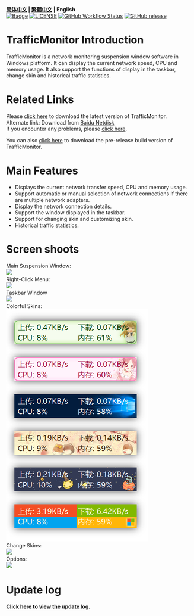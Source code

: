 **[简体中文](https://github.com/zhongyang219/TrafficMonitor/blob/master/README.md) | [繁體中文](https://github.com/zhongyang219/TrafficMonitor/blob/master/README_zh-tw.md) | English**<br>
[![Badge](https://img.shields.io/badge/link-996.icu-%23FF4D5B.svg?style=flat-square)](https://996.icu/#/en_US)
[![LICENSE](https://img.shields.io/badge/license-Anti%20996-blue.svg?style=flat-square)](https://github.com/996icu/996.ICU/blob/master/LICENSE)
[![GitHub Workflow Status](https://img.shields.io/github/workflow/status/zhongyang219/TrafficMonitor/Release%20CI?label=Release%20CI&logo=github&style=flat-square)](https://github.com/zhongyang219/TrafficMonitor/actions?query=workflow:"Release+CI")
[![GitHub release](https://img.shields.io/github/release/zhongyang219/TrafficMonitor.svg?style=flat-square)](https://github.com/zhongyang219/TrafficMonitor/releases/latest)
# TrafficMonitor Introduction
TrafficMonitor is a network monitoring suspension window software in Windows platform. It can display the current network speed, CPU and memory usage. It also support the functions of display in the taskbar, change skin and historical traffic statistics. <br>
# Related Links<br>
Please [click here](https://github.com/zhongyang219/TrafficMonitor/releases) to download the latest version of TrafficMonitor.<br>
Alternate link: Download from [Baidu Netdisk](https://pan.baidu.com/s/1c1LkPQ4)<br>
If you encounter any problems, please [click here](https://github.com/zhongyang219/TrafficMonitor/blob/master/Help_en-us.md).<br>

You can also [click here](https://github.com/zhongyang219/TrafficMonitor/actions?query=workflow:"Release+CI") to download the pre-release build version of TrafficMonitor.

# Main Features
* Displays the current network transfer speed, CPU and memory usage.<br>
* Support automatic or manual selection of network connections if there are multiple network adapters.<br>
* Display the network connection details.<br>
* Support the window displayed in the taskbar.<br>
* Support for changing skin and customizing skin.<br>
* Historical traffic statistics.<br>
# Screen shoots
Main Suspension Window:<br>
![](https://github.com/zhongyang219/TrafficMonitor/raw/master/Screenshots/en_us/main1.png)<br>
Right-Click Menu:<br>
![](https://github.com/zhongyang219/TrafficMonitor/raw/master/Screenshots/en_us/main.png)<br>
Taskbar Window<br>
![](https://github.com/zhongyang219/TrafficMonitor/raw/master/Screenshots/en_us/taskbar.png)<br>
Colorful Skins:<br>
![](https://github.com/zhongyang219/TrafficMonitor/raw/master/Screenshots/skins.PNG)<br>
Change Skins:<br>
![](https://github.com/zhongyang219/TrafficMonitor/raw/master/Screenshots/en_us/selecte_skin.png)<br>
Options:<br>
![](https://github.com/zhongyang219/TrafficMonitor/raw/master/Screenshots/en_us/option.png)<br>
# Update log
**[Click here to view the update log.](https://github.com/zhongyang219/TrafficMonitor/blob/master/UpdateLog/update_log_en-us.md)**
